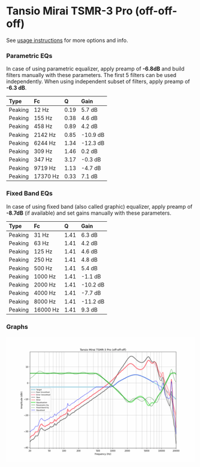 # Tansio Mirai TSMR-3 Pro (off-off-off)
See [usage instructions](https://github.com/jaakkopasanen/AutoEq#usage) for more options and info.

### Parametric EQs
In case of using parametric equalizer, apply preamp of **-6.8dB** and build filters manually
with these parameters. The first 5 filters can be used independently.
When using independent subset of filters, apply preamp of **-6.3 dB**.

| Type    | Fc       |    Q | Gain     |
|:--------|:---------|:-----|:---------|
| Peaking | 12 Hz    | 0.19 | 5.7 dB   |
| Peaking | 155 Hz   | 0.38 | 4.6 dB   |
| Peaking | 458 Hz   | 0.89 | 4.2 dB   |
| Peaking | 2142 Hz  | 0.85 | -10.9 dB |
| Peaking | 6244 Hz  | 1.34 | -12.3 dB |
| Peaking | 309 Hz   | 1.46 | 0.2 dB   |
| Peaking | 347 Hz   | 3.17 | -0.3 dB  |
| Peaking | 9719 Hz  | 1.13 | -4.7 dB  |
| Peaking | 17370 Hz | 0.33 | 7.1 dB   |

### Fixed Band EQs
In case of using fixed band (also called graphic) equalizer, apply preamp of **-8.7dB**
(if available) and set gains manually with these parameters.

| Type    | Fc       |    Q | Gain     |
|:--------|:---------|:-----|:---------|
| Peaking | 31 Hz    | 1.41 | 6.3 dB   |
| Peaking | 63 Hz    | 1.41 | 4.2 dB   |
| Peaking | 125 Hz   | 1.41 | 4.6 dB   |
| Peaking | 250 Hz   | 1.41 | 4.8 dB   |
| Peaking | 500 Hz   | 1.41 | 5.4 dB   |
| Peaking | 1000 Hz  | 1.41 | -1.1 dB  |
| Peaking | 2000 Hz  | 1.41 | -10.2 dB |
| Peaking | 4000 Hz  | 1.41 | -7.7 dB  |
| Peaking | 8000 Hz  | 1.41 | -11.2 dB |
| Peaking | 16000 Hz | 1.41 | 9.3 dB   |

### Graphs
![](./Tansio%20Mirai%20TSMR-3%20Pro%20(off-off-off).png)
